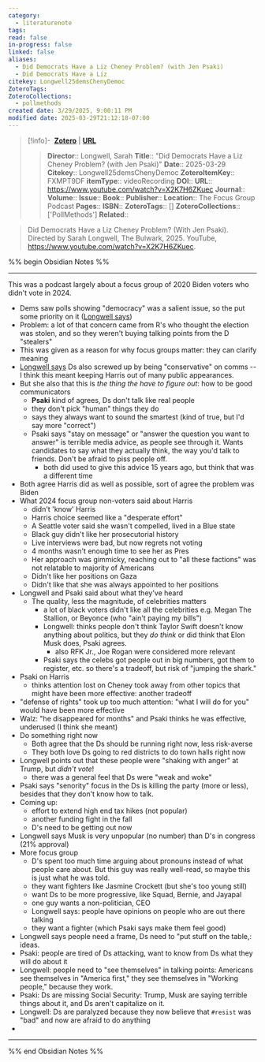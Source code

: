 ```yaml
---
category:
  - literaturenote
tags: 
read: false
in-progress: false
linked: false
aliases:
  - Did Democrats Have a Liz Cheney Problem? (with Jen Psaki)
  - Did Democrats Have a Liz
citekey: Longwell25demsChenyDemoc
ZoteroTags: 
ZoteroCollections:
  - pollmethods
created date: 3/29/2025, 9:00:11 PM
modified date: 2025-03-29T21:12:18-07:00
---
```


> [!info]- &nbsp;[**Zotero**](zotero://select/library/items/FXMPT9DF)  | [**URL**](https://www.youtube.com/watch?v=X2K7H6ZKuec)
>> **Director**:: Longwell, Sarah
> **Title**:: "Did Democrats Have a Liz Cheney Problem? (with Jen Psaki)"
> **Date**:: 2025-03-29
> **Citekey**:: Longwell25demsChenyDemoc
> **ZoteroItemKey**:: FXMPT9DF
> **itemType**:: videoRecording
> **DOI**:: 
> **URL**:: https://www.youtube.com/watch?v=X2K7H6ZKuec
> **Journal**:: 
> **Volume**:: 
> **Issue**:: 
> **Book**:: 
> **Publisher**:: 
> **Location**:: The Focus Group Podcast
> **Pages**:: 
> **ISBN**:: 
> **ZoteroTags**:: []
> **ZoteroCollections**:: ['PollMethods']
> **Related**::

>  Did Democrats Have a Liz Cheney Problem? (With Jen Psaki). Directed by Sarah Longwell, The Bulwark, 2025. YouTube, https://www.youtube.com/watch?v=X2K7H6ZKuec.

%% begin Obsidian Notes %%
___
This was a podcast largely about a focus group of 2020 Biden voters who didn't vote in 2024.

- Dems saw polls showing "democracy" was a salient issue, so the put some priority on it ([Longwell says](https://youtu.be/X2K7H6ZKuec?t=1839))
- Problem: a lot of that concern came from R's who thought the election was stolen, and so they weren't buying talking points from the D "stealers"
- This was given as a reason for why focus groups matter: they can clarify meaning
- [Longwell says](https://youtu.be/X2K7H6ZKuec?t=1899) Ds also screwed up by being "conservative" on comms -- I think this meant keeping Harris out of many public appearances.
- But she also that this is *the thing the have to figure out*: how to be good communicators
	- **Psaki** kind of agrees, Ds don't talk like real people
	- they don't pick "human" things they do
	- says they always want to sound the smartest (kind of true, but I'd say more "correct")
	- Psaki says "stay on message" or "answer the question you want to answer" is terrible media advice, as people see through it.  Wants candidates to say what they actually think, the way you'd talk to friends.  Don't be afraid to piss people off.
		- both did used to give this advice 15 years ago, but think that was a different time
- Both agree Harris did as well as possible, sort of agree the problem was Biden
- What 2024 focus group non-voters said about Harris
	- didn't 'know' Harris
	- Harris choice seemed like a "desperate effort"
	- A Seattle voter said she wasn't compelled, lived in a Blue state
	- Black guy didn't like her prosecutorial history 
	- Live interviews were bad, but now regrets not voting
	- 4 months wasn't enough time to see her as Pres
	- Her approach was gimmicky, reaching out to "all these factions" was not relatable to majority of Americans
	- Didn't like her positions on Gaza
	- Didn't like that she was always appointed to her positions
- Longwell and Psaki said about what they've heard
	- The quality, less the magnitude, of celebrities matters
		- a lot of black voters didn't like all the celebrities e.g. Megan The Stallion, or Beyonce (who "ain't paying my bills")
		- Longwell: thinks people don't think Taylor Swift doesn't know anything about politics, but they *do think* or did think that Elon Musk does, Psaki agrees.
			- also RFK Jr., Joe Rogan were considered more relevant
		- Psaki says the celebs got people out in big numbers, got them to register, etc. so there's a tradeoff, but risk of "jumping the shark."
- Psaki on Harris
	- thinks attention lost on Cheney took away from other topics that might have been more effective: another tradeoff
- "defense of rights" took up too much attention: "what I will do for you" would have been more effective
- Walz: "he disappeared for months" and Psaki thinks he was effective, underused (I think she meant)
- Do something right now
	- Both agree that the Ds should be running right now, less risk-averse
	- They both love Ds going to red districts to do town halls right now
- Longwell points out that these people were "shaking with anger" at Trump, but *didn't vote*!  
	- there was a general feel that Ds were "weak and woke"
- Psaki says "senority" focus in the Ds is killing the party (more or less), besides that they don't know how to talk.
- Coming up:
	- effort to extend high end tax hikes (not popular)
	- another funding fight in the fall
	- D's need to be getting out now
- Longwell says Musk is very unpopular (no number) than D's in congress (21% approval)
- More focus group
	- D's spent too much time arguing about pronouns instead of what people care about.  But this guy was really well-read, so maybe this is just what he was told.
	- they want fighters like Jasmine Crockett (but she's too young still)
	- want Ds to be more progressive, like Squad, Bernie, and Jayapal
	- one guy wants a non-politician, CEO
	- Longwell says: people have opinions on people who are out there talking
	- they want a fighter (which Psaki says make them feel good)
- Longwell says people need a frame, Ds need to "put stuff on the table,: ideas. 
- Psaki: people are tired of Ds attacking, want to know from Ds what they will do about it
- Longwell: people need to "see themselves" in talking points:  Americans see themselves in "America first," they see themselves in "Working people," because they work.
- Psaki: Ds are missing Social Security: Trump, Musk are saying terrible things about it, and Ds aren't capitalize on it.
- Longwell: Ds are paralyzed because they now believe that `#resist` was "bad" and now are afraid to do anything
- 
___
%% end Obsidian Notes %%
